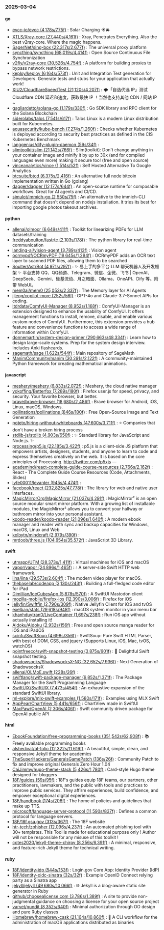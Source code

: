 ### 2025-03-04

#### go
* [evcc-io/evcc (4,178s/775f)](https://github.com/evcc-io/evcc) : Solar Charging ☀️🚘
* [XTLS/Xray-core (27,440s/4,161f)](https://github.com/XTLS/Xray-core) : Xray, Penetrates Everything. Also the best v2ray-core. Where the magic happens.
* [SagerNet/sing-box (22,317s/2,677f)](https://github.com/SagerNet/sing-box) : The universal proxy platform
* [syncthing/syncthing (68,019s/4,414f)](https://github.com/syncthing/syncthing) : Open Source Continuous File Synchronization
* [v2fly/v2ray-core (30,526s/4,754f)](https://github.com/v2fly/v2ray-core) : A platform for building proxies to bypass network restrictions.
* [keploy/keploy (6,164s/573f)](https://github.com/keploy/keploy) : Unit and Integration Test generation for Developers. Generate tests and stubs for your application that actually work!
* [XIU2/CloudflareSpeedTest (21,120s/4,207f)](https://github.com/XIU2/CloudflareSpeedTest) : 🌩「自选优选 IP」测试 Cloudflare CDN 延迟和速度，获取最快 IP ！当然也支持其他 CDN / 网站 IP ~
* [gagliardetto/solana-go (1,179s/330f)](https://github.com/gagliardetto/solana-go) : Go SDK library and RPC client for the Solana Blockchain
* [siderolabs/talos (7,541s/617f)](https://github.com/siderolabs/talos) : Talos Linux is a modern Linux distribution built for Kubernetes.
* [aquasecurity/kube-bench (7,274s/1,260f)](https://github.com/aquasecurity/kube-bench) : Checks whether Kubernetes is deployed according to security best practices as defined in the CIS Kubernetes Benchmark
* [langgenius/dify-plugin-daemon (59s/34f)](https://github.com/langgenius/dify-plugin-daemon) : 
* [slimtoolkit/slim (21,142s/766f)](https://github.com/slimtoolkit/slim) : Slim(toolkit): Don't change anything in your container image and minify it by up to 30x (and for compiled languages even more) making it secure too! (free and open source)
* [vinceanalytics/vince (1,514s/52f)](https://github.com/vinceanalytics/vince) : Self Hosted Alternative To Google Analytics
* [btcsuite/btcd (6,375s/2,416f)](https://github.com/btcsuite/btcd) : An alternative full node bitcoin implementation written in Go (golang)
* [dagger/dagger (12,177s/644f)](https://github.com/dagger/dagger) : An open-source runtime for composable workflows. Great for AI agents and CI/CD.
* [simulot/immich-go (2,550s/75f)](https://github.com/simulot/immich-go) : An alternative to the immich-CLI command that doesn't depend on nodejs installation. It tries its best for importing google photos takeout archives.

#### python
* [allenai/olmocr (6,649s/411f)](https://github.com/allenai/olmocr) : Toolkit for linearizing PDFs for LLM datasets/training
* [freddyaboulton/fastrtc (2,103s/178f)](https://github.com/freddyaboulton/fastrtc) : The python library for real-time communication
* [landing-ai/vision-agent (3,789s/413f)](https://github.com/landing-ai/vision-agent) : Vision agent
* [ocrmypdf/OCRmyPDF (19,645s/1,294f)](https://github.com/ocrmypdf/OCRmyPDF) : OCRmyPDF adds an OCR text layer to scanned PDF files, allowing them to be searched
* [Soulter/AstrBot (4,971s/297f)](https://github.com/Soulter/AstrBot) : ✨ 易上手的多平台 LLM 聊天机器人及开发框架 ✨ 平台支持 QQ、QQ频道、Telegram、微信、企微、飞书 | OpenAI、DeepSeek、Gemini、硅基流动、月之暗面、Ollama、OneAPI、Dify 等。附带 WebUI。
* [mem0ai/mem0 (25,053s/2,337f)](https://github.com/mem0ai/mem0) : The Memory layer for AI Agents
* [jjleng/copilot-more (252s/56f)](https://github.com/jjleng/copilot-more) : GPT-4o and Claude-3.7-Sonnet APIs for coding.
* [ltdrdata/ComfyUI-Manager (8,952s/1,168f)](https://github.com/ltdrdata/ComfyUI-Manager) : ComfyUI-Manager is an extension designed to enhance the usability of ComfyUI. It offers management functions to install, remove, disable, and enable various custom nodes of ComfyUI. Furthermore, this extension provides a hub feature and convenience functions to access a wide range of information within ComfyUI.
* [donnemartin/system-design-primer (290,663s/48,334f)](https://github.com/donnemartin/system-design-primer) : Learn how to design large-scale systems. Prep for the system design interview. Includes Anki flashcards.
* [sagemath/sage (1,622s/544f)](https://github.com/sagemath/sage) : Main repository of SageMath
* [ManimCommunity/manim (30,291s/2,122f)](https://github.com/ManimCommunity/manim) : A community-maintained Python framework for creating mathematical animations.

#### javascript
* [meshery/meshery (6,833s/2,072f)](https://github.com/meshery/meshery) : Meshery, the cloud native manager
* [yokoffing/Betterfox (7,289s/180f)](https://github.com/yokoffing/Betterfox) : Firefox user.js for speed, privacy, and security. Your favorite browser, but better.
* [brave/brave-browser (18,680s/2,486f)](https://github.com/brave/brave-browser) : Brave browser for Android, iOS, Linux, macOS, Windows.
* [pollinations/pollinations (846s/100f)](https://github.com/pollinations/pollinations) : Free Open-Source Image and Text Generation
* [poteto/hiring-without-whiteboards (47,600s/3,711f)](https://github.com/poteto/hiring-without-whiteboards) : ⭐️ Companies that don't have a broken hiring process
* [stdlib-js/stdlib (4,903s/650f)](https://github.com/stdlib-js/stdlib) : ✨ Standard library for JavaScript and Node.js. ✨
* [processing/p5.js (22,185s/3,422f)](https://github.com/processing/p5.js) : p5.js is a client-side JS platform that empowers artists, designers, students, and anyone to learn to code and express themselves creatively on the web. It is based on the core principles of Processing. http://twitter.com/p5xjs —
* [academind/react-complete-guide-course-resources (2,766s/2,162f)](https://github.com/academind/react-complete-guide-course-resources) : React - The Complete Guide Course Resources (Code, Attachments, Slides)
* [lyfe00011/levanter (945s/4,474f)](https://github.com/lyfe00011/levanter) : 
* [facebook/react (232,825s/47,778f)](https://github.com/facebook/react) : The library for web and native user interfaces.
* [MagicMirrorOrg/MagicMirror (21,037s/4,291f)](https://github.com/MagicMirrorOrg/MagicMirror) : MagicMirror² is an open source modular smart mirror platform. With a growing list of installable modules, the MagicMirror² allows you to convert your hallway or bathroom mirror into your personal assistant.
* [koodo-reader/koodo-reader (21,096s/1,640f)](https://github.com/koodo-reader/koodo-reader) : A modern ebook manager and reader with sync and backup capacities for Windows, macOS, Linux and Web
* [kolbytn/mindcraft (2,979s/390f)](https://github.com/kolbytn/mindcraft) : 
* [mrdoob/three.js (104,654s/35,572f)](https://github.com/mrdoob/three.js) : JavaScript 3D Library.

#### swift
* [utmapp/UTM (28,373s/1,411f)](https://github.com/utmapp/UTM) : Virtual machines for iOS and macOS
* [vapor/vapor (24,896s/1,465f)](https://github.com/vapor/vapor) : 💧 A server-side Swift HTTP web framework.
* [iina/iina (39,573s/2,604f)](https://github.com/iina/iina) : The modern video player for macOS.
* [thebaselab/codeapp (3,130s/243f)](https://github.com/thebaselab/codeapp) : Building a full-fledged code editor for iPad
* [Dimillian/IceCubesApp (5,878s/570f)](https://github.com/Dimillian/IceCubesApp) : A SwiftUI Mastodon client
* [mozilla-mobile/firefox-ios (12,390s/3,006f)](https://github.com/mozilla-mobile/firefox-ios) : Firefox for iOS
* [jellyfin/Swiftfin (2,790s/309f)](https://github.com/jellyfin/Swiftfin) : Native Jellyfin Client for iOS and tvOS
* [exelban/stats (29,618s/948f)](https://github.com/exelban/stats) : macOS system monitor in your menu bar
* [khanhduytran0/LiveContainer (1,697s/238f)](https://github.com/khanhduytran0/LiveContainer) : Run iOS app without actually installing it!
* [Aidoku/Aidoku (2,932s/156f)](https://github.com/Aidoku/Aidoku) : Free and open source manga reader for iOS and iPadOS
* [scinfu/SwiftSoup (4,698s/356f)](https://github.com/scinfu/SwiftSoup) : SwiftSoup: Pure Swift HTML Parser, with best of DOM, CSS, and jquery (Supports Linux, iOS, Mac, tvOS, watchOS)
* [pointfreeco/swift-snapshot-testing (3,875s/601f)](https://github.com/pointfreeco/swift-snapshot-testing) : 📸 Delightful Swift snapshot testing.
* [shadowsocks/ShadowsocksX-NG (32,652s/7,936f)](https://github.com/shadowsocks/ShadowsocksX-NG) : Next Generation of ShadowsocksX
* [allenai/OLMoE.swift (228s/26f)](https://github.com/allenai/OLMoE.swift) : 
* [swiftlang/swift-package-manager (9,852s/1,371f)](https://github.com/swiftlang/swift-package-manager) : The Package Manager for the Swift Programming Language
* [SwiftUIX/SwiftUIX (7,473s/454f)](https://github.com/SwiftUIX/SwiftUIX) : An exhaustive expansion of the standard SwiftUI library.
* [ml-explore/mlx-swift-examples (1,580s/171f)](https://github.com/ml-explore/mlx-swift-examples) : Examples using MLX Swift
* [AppPear/ChartView (5,441s/656f)](https://github.com/AppPear/ChartView) : ChartView made in SwiftUI
* [MacPaw/OpenAI (2,306s/406f)](https://github.com/MacPaw/OpenAI) : Swift community driven package for OpenAI public API

#### html
* [EbookFoundation/free-programming-books (351,542s/62,908f)](https://github.com/EbookFoundation/free-programming-books) : 📚 Freely available programming books
* [alshedivat/al-folio (12,322s/11,616f)](https://github.com/alshedivat/al-folio) : A beautiful, simple, clean, and responsive Jekyll theme for academics
* [TheSuperHackers/GeneralsGamePatch (136s/26f)](https://github.com/TheSuperHackers/GeneralsGamePatch) : Community Patch to fix and improve original Generals Zero Hour 1.04
* [CaiJimmy/hugo-theme-stack (5,426s/1,780f)](https://github.com/CaiJimmy/hugo-theme-stack) : Card-style Hugo theme designed for bloggers
* [18F/guides (59s/95f)](https://github.com/18F/guides) : 18F’s guides equip 18F teams, our partners, other practitioners, lawmakers, and the public with tools and practices to improve public services. They affirm experiences, build confidence, and empower exceptional digital experiences.
* [18F/handbook (174s/208f)](https://github.com/18F/handbook) : The home of policies and guidelines that make up TTS.
* [microsoft/language-server-protocol (11,590s/837f)](https://github.com/microsoft/language-server-protocol) : Defines a common protocol for language servers.
* [18F/18f.gsa.gov (313s/367f)](https://github.com/18F/18f.gsa.gov) : The 18F website
* [htr-tech/zphisher (12,096s/4,237f)](https://github.com/htr-tech/zphisher) : An automated phishing tool with 30+ templates. This Tool is made for educational purpose only ! Author will not be responsible for any misuse of this toolkit !
* [cotes2020/jekyll-theme-chirpy (8,256s/6,391f)](https://github.com/cotes2020/jekyll-theme-chirpy) : A minimal, responsive, and feature-rich Jekyll theme for technical writing.

#### ruby
* [18F/identity-idp (544s/153f)](https://github.com/18F/identity-idp) : Login.gov Core App: Identity Provider (IdP)
* [18F/identity-oidc-sinatra (32s/32f)](https://github.com/18F/identity-oidc-sinatra) : Example OpenID Connect relying party as a Sinatra app
* [jekyll/jekyll (49,680s/10,066f)](https://github.com/jekyll/jekyll) : 🌐 Jekyll is a blog-aware static site generator in Ruby
* [github/choosealicense.com (3,786s/1,389f)](https://github.com/github/choosealicense.com) : A site to provide non-judgmental guidance on choosing a license for your open source project
* [varvet/pundit (8,352s/640f)](https://github.com/varvet/pundit) : Minimal authorization through OO design and pure Ruby classes
* [Homebrew/homebrew-cask (21,164s/10,860f)](https://github.com/Homebrew/homebrew-cask) : 🍻 A CLI workflow for the administration of macOS applications distributed as binaries
